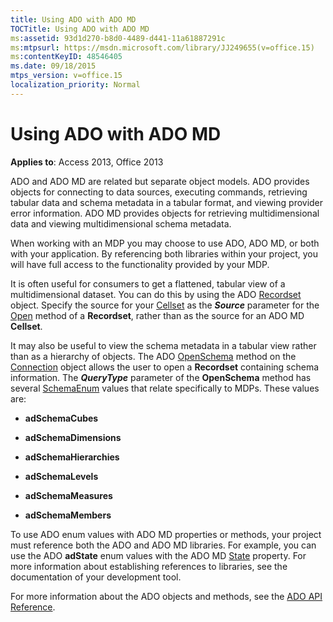 ```yaml
---
title: Using ADO with ADO MD
TOCTitle: Using ADO with ADO MD
ms:assetid: 93d1d270-b8d0-4489-d441-11a61887291c
ms:mtpsurl: https://msdn.microsoft.com/library/JJ249655(v=office.15)
ms:contentKeyID: 48546405
ms.date: 09/18/2015
mtps_version: v=office.15
localization_priority: Normal
---
```


# Using ADO with ADO MD


**Applies to**: Access 2013, Office 2013

ADO and ADO MD are related but separate object models. ADO provides objects for connecting to data sources, executing commands, retrieving tabular data and schema metadata in a tabular format, and viewing provider error information. ADO MD provides objects for retrieving multidimensional data and viewing multidimensional schema metadata.

When working with an MDP you may choose to use ADO, ADO MD, or both with your application. By referencing both libraries within your project, you will have full access to the functionality provided by your MDP.

It is often useful for consumers to get a flattened, tabular view of a multidimensional dataset. You can do this by using the ADO [Recordset](recordset-object-ado.md) object. Specify the source for your [Cellset](cellset-object-ado-md.md) as the ***Source*** parameter for the [Open](open-method-ado-recordset.md) method of a **Recordset**, rather than as the source for an ADO MD **Cellset**.

It may also be useful to view the schema metadata in a tabular view rather than as a hierarchy of objects. The ADO [OpenSchema](openschema-method-ado.md) method on the [Connection](connection-object-ado.md) object allows the user to open a **Recordset** containing schema information. The ***QueryType*** parameter of the **OpenSchema** method has several [SchemaEnum](schemaenum.md) values that relate specifically to MDPs. These values are:

  - **adSchemaCubes**

  - **adSchemaDimensions**

  - **adSchemaHierarchies**

  - **adSchemaLevels**

  - **adSchemaMeasures**

  - **adSchemaMembers**

To use ADO enum values with ADO MD properties or methods, your project must reference both the ADO and ADO MD libraries. For example, you can use the ADO **adState** enum values with the ADO MD [State](state-property-ado-md.md) property. For more information about establishing references to libraries, see the documentation of your development tool.

For more information about the ADO objects and methods, see the [ADO API Reference](ado-api-reference.md).


